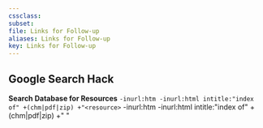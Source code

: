 ```yaml
---
cssclass:
subset:
file: Links for Follow-up
aliases: Links for Follow-up
key: Links for Follow-up
---
```



## Google Search Hack

**Search Database for Resources**
	`-inurl:htm -inurl:html intitle:"index of" +(chm|pdf|zip) +"<resource>`
-inurl:htm -inurl:html intitle:"index of" +(chm|pdf|zip) +" *<resource>* "